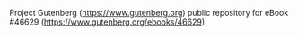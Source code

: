 Project Gutenberg (https://www.gutenberg.org) public repository for eBook #46629 (https://www.gutenberg.org/ebooks/46629)
